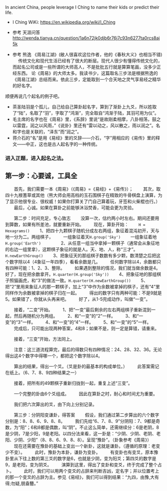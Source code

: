 In ancient China, people leverage I Ching to name their kids or predict their life.   

* I Ching WiKi: https://en.wikipedia.org/wiki/I_Ching
 
* 参考 天涯问答 http://wenda.tianya.cn/question/1a6n72jk0djb6r76j7c93n6277ta0rcs8aj5k
　
* 参考 熊逸 《周易江湖》(敝人很喜欢这位作者，他的《春秋大义》也相当不错)
　
传统文化和现代生活已经有了很大的断层。现代人很少有懂得传统文化的，而起名公司或是一些所谓的大师高人，不是批批五行就是算算笔画，没多少正经东西。 论《周易》的大师太多。我读书少，这篇取名三步法是根据熊逸的《周易江湖》总结而来。依此三步，定能取到一个合天地之灵气享易经之精华的好名字。

顺便再说几个起名的例子吧。
* 茶圣陆羽是个孤儿，自己给自己算卦起名字，算到了渐卦上九爻，所以姓取了“陆”，名取了“羽”，字取了“鸿渐”，完全取自“鸿渐于陆，其羽可用为仪”。
* 毛主席的名字也在《周易》里，《系辞》里说“是故刚柔相摩，八卦相荡，鼓之以雷霆，润之以风雨，”《说卦》里还有“雷以动之，风以散之，雨以润之”。名和字也是关联的，“泽东”而“润之”。
* 蒋介石的“名”是用《易经》里的爻辞——介石，“字”用相应的《易传》里的释文——中正，这也是古人起名字的一种传统。
　　
### 进入正题，进入起名之法。
## 第一步：心要诚，工具全
　　首先，我们需要一本《周易》（《周易》=《易经》+《易传》）；
　　其次，取四十九根蓍草或其他（熊大师会用高档的玉石围棋子在精致的牛骨棋盘上演算，为了显示他很专业、很权威！如果你打算关了门自己算着玩，牙签和火柴棍也行。）
　　最后，心诚。如果在算卦之前能够沐浴焚香，可能会更为灵验。

　　第二步：时间充足，专心致志
　　没算一次，估约两小时左右。期间还要用到算数，如果有所差池，就要重新开始。
　　现在，算卦开始：
　　`H = Hexagrams()`
　　1、把四十九颗棋子随机分成左右两组，象征着混沌初开，天与地一分为二。两组棋子，
　　一组象征着天`H.group('Sky')`
　　一组象征着地`H.group('Earth')`
　　
　　2、从任意一组当中拿掉一颗棋子（通常会从象征地的右边一组里拿），这颗棋子象征的就是人。天、地、人，称“三才”。`H.newEarthGroup()`
　　3、把象征天的那组棋子数数有多少颗，数清楚之后把这个数字除以4（4象征一年四季），看看余数是几。
　　任何数字除以4，余数都只有四种可能：1、2、3、整除。
　　如果遇到整除的情况，我们就当做余数是4。好了，现在把余数拿开。`H.quarter(H.group('Sky'))`
　　4、把象征地的那组棋子照猫画虎，和“3”的做法一致。`H.quarter(H.newEarthGroup())`
　　5、把“2”里用来象征人的那一颗棋子，加上“3”中作为余数被拿掉的棋子，还有“4”里同样作为余数被拿掉的棋子归在一起。
　　得出的数字只有两种可能：不是9就是5。如果错了，你就从头再来吧。
　　好了，从1-5完成动作，叫做“一变”。

　　接着，“二变”开始。
　　1、把“一变”最后剩余的左右两组棋子重新混到一起，然后再随机分为两组。
　　2、和“一变”的“2”一样。
　　3、和“一变”的“3”一样。
　　4、和“一变”的“4”一样。
　　5、和“一变”的“5”一样。
　　完成后，只可能出现两种答案，4和8；如果不是，则一定是算错，请重来。

　　接着，“三变”开始，方法同上。

　　注意：这三道流程算完，最后的得数只有四种情况：24、28、32、36。无论得出这4个数字中得哪一个，都把这个数字除以4。

　　算出的结果，得出一个爻。（爻是卦的最基本的构成单位。）
　　此答案需记在纸上。（6、7、8、9四种结果之一）

　　接着，把所有的49颗棋子重新归拢到一起，重复上述“三变”。

　　一个完整的卦由6个爻组成。
　　因此在算卦之时，耐心和时间尤为重要。

　　我们把六次算出的爻，由下向上分别记录。

　　第三步：分阴阳变谦卦，得答案
　　假设，我们通过第二步算出的六个数字分别是：8、8、6、9、8、8。
　　我们先给“6、7、8、9”分阴阳：7、9都是奇数，为“阳”；6和8都是偶数，叫“阴”。不止这么简单，还需继续分：6是老阴，8是少阴，7是少阳，9是老阳。以四分法来看，这一卦是：“少阴、少阴、老阴、老阳、少阴、少阳”（8、8、6、9、8、8）。呈现“豫卦”。（卦象参考《周易》）
　　现在还需要在豫卦的基础上变出一个新卦，这就是谦卦。（遵循的原理：老变少不变）。
　　此时，豫卦为本卦，谦卦为变卦。
　　有变卦也有变爻，原本豫卦里从下往上数的第三爻的数字是6，也就是少阴，变为阳爻；第四爻的数字是9，是老阳，变为阴爻。
　　演算到这里，得出了变卦和变爻，终于完成了整个占卜。
　　此时，我们可以用两个变爻的占辞来判断吉凶，定名字；并以位置考上的那一个变爻的占辞为主。参见《易经》，我们可以得到结果：“九四，由豫,大有得;勿疑,朋盍簪。”




